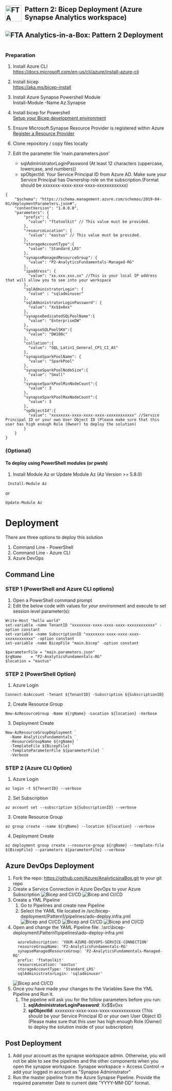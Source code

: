 ## <img src ='https://airsblobstorage.blob.core.windows.net/airstream/bicep.png' alt="FTA Analytics-in-a-Box: Bicep Deployment" width="50px" style="float: left; margin-right:10px;"> Pattern 2: Bicep Deployment (Azure Synapse Analytics workspace)

## <img src="/Assets/images/pattern2-architecture.png" alt="FTA Analytics-in-a-Box: Pattern 2 Deployment" style="float: left; margin-right:10px;" />
&nbsp;
### Preparation
1. Install Azure CLI  
https://docs.microsoft.com/en-us/cli/azure/install-azure-cli
1. Install bicep  
https://aka.ms/bicep-install
1. Install Azure Synapse Powershell Module  
Install-Module -Name Az.Synapse
1. Install bicep for Powershell  
[Setup your Bicep development environment](https://github.com/Azure/bicep/blob/main/docs/installing.md#manual-with-powershell)
1. Ensure Microsoft.Synapse Resource Provider is registered within Azure  
[Register a Resource Provider](https://learn.microsoft.com/en-us/azure/azure-resource-manager/management/resource-providers-and-types)

1. Clone repository / copy files locally
1. Edit the parameter file 'main.parameters.json'

    - sqlAdministratorLoginPassword (At least 12 characters (uppercase, lowercase, and numbers))
    - spObjectId: Your Service Principal ID from Azure AD. Make sure your Service Principal has Ownership role on the subscription.(Format should be xxxxxxx-xxxx-xxxx-xxxx-xxxxxxxxxxxx)
  
```
{
    "$schema": "https://schema.management.azure.com/schemas/2019-04-01/deploymentParameters.json#",
    "contentVersion": "1.0.0.0",
    "parameters": {
        "prefix": {
          "value": "ftatoolkit" // This value must be provided.
        },
        "resourceLocation": {
          "value": "eastus" // This value must be provided.
        },
        "storageAccountType":{
          "value": "Standard_LRS"
        },
        "synapseManagedResourceGroup": {
          "value": "P2-AnalyticsFundamentals-Managed-RG"
        },
        "ipaddress": {
          "value": "xx.xxx.xxx.xx" //This is your local IP address that will allow you to see into your workspace
        },
        "sqlAdministratorLogin": {
          "value" : "sqladminuser"
        },
        "sqlAdministratorLoginPassword": {
          "value": "Xx$$x0xx"
        },
        "synapseDedicatedSQLPoolName":{
          "value": "EnterpriseDW"
        },
        "synapseSQLPoolSKU":{
          "value": "DW100c"
        },
        "collation":{
          "value": "SQL_Latin1_General_CP1_CI_AS"
        },
        "synapseSparkPoolName": {
          "value": "SparkPool"
        },
        "synapseSparkPoolNodeSize":{
          "value": "Small"
        },
        "synapseSparkPoolMinNodeCount":{
          "value": 3
        },
        "synapseSparkPoolMaxNodeCount":{
          "value": 3
        },
        "spObjectId":{
          "value": "xxxxxxxx-xxxx-xxxx-xxxx-xxxxxxxxxxxx" //Service Principal ID or your own User Object ID (Please make sure that this user has high enough Role (Owner) to deploy the solution)
        }
    }
}
```
### (Optional)
#### To deploy using PowerShell modules (or pwsh)
1. Install Module Az or Update Module Az (Az Version >= 5.8.0)
```
 Install-Module Az
```
or
```
Update-Module Az
```
# Deployment
There are three options to deploy this solution
1. Command Line - PowerShell
1. Command Line - Azure CLI
1. Azure DevOps

## Command Line
### STEP 1 (PowerShell and Azure CLI options)
1. Open a PowerShell command prompt
1. Edit the below code with values for *your* environment and execute to set session level parameter(s):

```
Write-Host "hello world"
set-variable -name TenantID "xxxxxxxx-xxxx-xxxx-xxxx-xxxxxxxxxxxx" -option constant
set-variable -name SubscriptionID "xxxxxxxx-xxxx-xxxx-xxxx-xxxxxxxxxxxx" -option constant
set-variable -name BicepFile "main.bicep" -option constant

$parameterFile = "main.parameters.json"
$rgName    = "P2-AnalyticsFundamentals-RG"
$location = "eastus"
```

### STEP 2 (PowerShell Option)
1. Azure Login
```
Connect-AzAccount -Tenant ${TenantID} -Subscription ${SubscriptionID}
```
2. Create Resource Group  
```
New-AzResourceGroup -Name ${rgName} -Location ${location} -Verbose
```
3. Deployment Create  
```
New-AzResourceGroupDeployment `
  -Name AnalyticsFundamentals `
  -ResourceGroupName ${rgName} `
  -TemplateFile ${BicepFile} `
  -TemplateParameterFile ${parameterFile} `
  -Verbose
```

### STEP 2 (Azure CLI Option)
1. Azure Login
```
az login -t ${TenantID} --verbose
```
2. Set Subscription
```
az account set --subscription ${SubscriptionID} --verbose
```
3. Create Resource Group  
```
az group create --name ${rgName} --location ${location} --verbose
```
4. Deployment Create  
```
az deployment group create --resource-group ${rgName} --template-file ${BicepFile} --parameters ${parameterFile} --verbose
```

## Azure DevOps Deployment

1. Fork the repo: https://github.com/Azure/AnalyticsinaBox.git to your git repo
1. Create a Service Connection in Azure DevOps to your Azure Subscription
    ![Bicep and CI/CD](/Assets/images/devops1-serviceconnection.png)
    ![Bicep and CI/CD](/Assets/images/devops2-serviceconnection.png)
1. Create a YML Pipeline
    1. Go to Pipelines and create new Pipeline
    1. Select the YAML file located in /src/bicep-deployment/Pattern1/pipelines/ado-deploy.infra.yml
    ![Bicep and CI/CD](/Assets/images/devops3-pipeline.png)
    ![Bicep and CI/CD](/Assets/images/devops4-pipeline.png)
    ![Bicep and CI/CD](/Assets/images/devops5-pipeline.png)
1. Open and change the YAML Pipeline file: .\src\bicep-deployment\Pattern1\pipelines\ado-deploy-infra.yml
    ```
      azureSubscription: 'YOUR-AZURE-DEVOPS-SERVICE-CONNECTION' 
      resourceGroupName: 'P2-AnalyticsFundamentals-RG'
      synapseManagedResourceGroup: 'P2-AnalyticsFundamentals-Managed-RG'
      prefix: 'ftatoolkit'
      resourceLocation: 'eastus'
      storageAccountType: 'Standard_LRS'
      sqlAdministratorLogin: 'sqladminuser'
    ```
    ![Bicep and CI/CD](/Assets/images/devops6-pipeline.png)
1. Once you have made your changes to the Variables Save the YML Pipeline and Run it.
    1. The pipeline will ask you for the follow parameters before you run:
        1. **sqlAdministratorLoginPassword**: Xx$$x0xx
        1. **spObjectId**: xxxxxxxx-xxxx-xxxx-xxxx-xxxxxxxxxxxx (This should be your Service Principal ID or your own User Object ID (Please make sure that this user has high enough Role (Owner) to deploy the solution inside of your subscription)

## Post Deployment
1. Add your account as the synapse workspace admin. Otherwise, you will not be able to see the pipelines and the other components when you open the synapse workspace. Synapse workspace > Access Control -> add your logged in account as "Synapse Administrator"
1. Run the master pipeline from the Azure Synapse Pipeline. Provide the required parameter Date to current date "YYYY-MM-DD" format.
